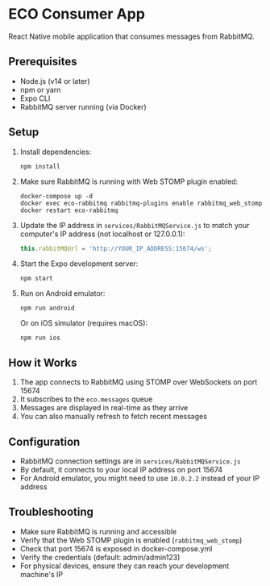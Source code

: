 # ECO Consumer App

React Native mobile application that consumes messages from RabbitMQ.

## Prerequisites

- Node.js (v14 or later)
- npm or yarn
- Expo CLI
- RabbitMQ server running (via Docker)

## Setup

1. Install dependencies:
   ```
   npm install
   ```

2. Make sure RabbitMQ is running with Web STOMP plugin enabled:
   ```
   docker-compose up -d
   docker exec eco-rabbitmq rabbitmq-plugins enable rabbitmq_web_stomp
   docker restart eco-rabbitmq
   ```

3. Update the IP address in `services/RabbitMQService.js` to match your computer's IP address (not localhost or 127.0.0.1):
   ```javascript
   this.rabbitMQUrl = 'http://YOUR_IP_ADDRESS:15674/ws';
   ```

4. Start the Expo development server:
   ```
   npm start
   ```

5. Run on Android emulator:
   ```
   npm run android
   ```
   
   Or on iOS simulator (requires macOS):
   ```
   npm run ios
   ```

## How it Works

1. The app connects to RabbitMQ using STOMP over WebSockets on port 15674
2. It subscribes to the `eco.messages` queue
3. Messages are displayed in real-time as they arrive
4. You can also manually refresh to fetch recent messages

## Configuration

- RabbitMQ connection settings are in `services/RabbitMQService.js`
- By default, it connects to your local IP address on port 15674
- For Android emulator, you might need to use `10.0.2.2` instead of your IP address

## Troubleshooting

- Make sure RabbitMQ is running and accessible
- Verify that the Web STOMP plugin is enabled (`rabbitmq_web_stomp`)
- Check that port 15674 is exposed in docker-compose.yml
- Verify the credentials (default: admin/admin123)
- For physical devices, ensure they can reach your development machine's IP